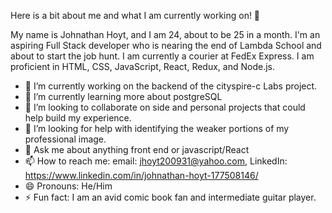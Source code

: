 Here is a bit about me and what I am currently working on! 👋

My name is Johnathan Hoyt, and I am 24, about to be 25 in a month. I'm an aspiring Full Stack developer who is nearing the end of Lambda School and about to start the job hunt. I am currently a courier at FedEx Express. I am proficient in HTML, CSS, JavaScript, React, Redux, and Node.js.

- 🔭 I’m currently working on the backend of the cityspire-c Labs project.
- 🌱 I’m currently learning more about postgreSQL
- 👯 I’m looking to collaborate on side and personal projects that could help build my experience.
- 🤔 I’m looking for help with identifying the weaker portions of my professional image.
- 💬 Ask me about anything front end or javascript/React
- 📫 How to reach me: email: jhoyt200931@yahoo.com, LinkedIn: https://www.linkedin.com/in/johnathan-hoyt-177508146/
- 😄 Pronouns: He/Him
- ⚡ Fun fact: I am an avid comic book fan and intermediate guitar player.

